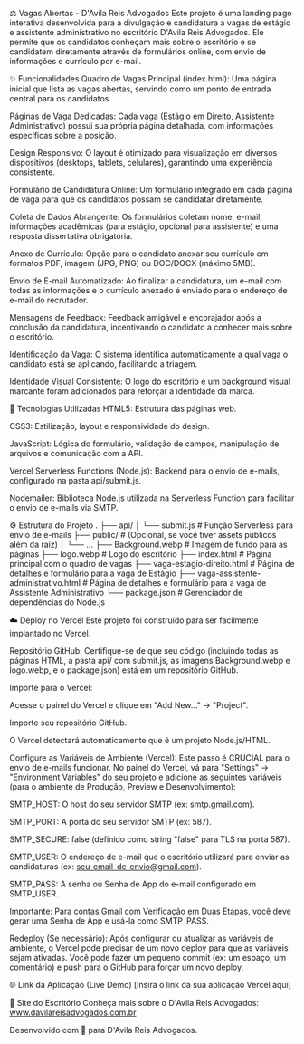⚖️ Vagas Abertas - D'Avila Reis Advogados
Este projeto é uma landing page interativa desenvolvida para a divulgação e candidatura a vagas de estágio e assistente administrativo no escritório D'Avila Reis Advogados. Ele permite que os candidatos conheçam mais sobre o escritório e se candidatem diretamente através de formulários online, com envio de informações e currículo por e-mail.

✨ Funcionalidades
Quadro de Vagas Principal (index.html): Uma página inicial que lista as vagas abertas, servindo como um ponto de entrada central para os candidatos.

Páginas de Vaga Dedicadas: Cada vaga (Estágio em Direito, Assistente Administrativo) possui sua própria página detalhada, com informações específicas sobre a posição.

Design Responsivo: O layout é otimizado para visualização em diversos dispositivos (desktops, tablets, celulares), garantindo uma experiência consistente.

Formulário de Candidatura Online: Um formulário integrado em cada página de vaga para que os candidatos possam se candidatar diretamente.

Coleta de Dados Abrangente: Os formulários coletam nome, e-mail, informações acadêmicas (para estágio, opcional para assistente) e uma resposta dissertativa obrigatória.

Anexo de Currículo: Opção para o candidato anexar seu currículo em formatos PDF, imagem (JPG, PNG) ou DOC/DOCX (máximo 5MB).

Envio de E-mail Automatizado: Ao finalizar a candidatura, um e-mail com todas as informações e o currículo anexado é enviado para o endereço de e-mail do recrutador.

Mensagens de Feedback: Feedback amigável e encorajador após a conclusão da candidatura, incentivando o candidato a conhecer mais sobre o escritório.

Identificação da Vaga: O sistema identifica automaticamente a qual vaga o candidato está se aplicando, facilitando a triagem.

Identidade Visual Consistente: O logo do escritório e um background visual marcante foram adicionados para reforçar a identidade da marca.

🚀 Tecnologias Utilizadas
HTML5: Estrutura das páginas web.

CSS3: Estilização, layout e responsividade do design.

JavaScript: Lógica do formulário, validação de campos, manipulação de arquivos e comunicação com a API.

Vercel Serverless Functions (Node.js): Backend para o envio de e-mails, configurado na pasta api/submit.js.

Nodemailer: Biblioteca Node.js utilizada na Serverless Function para facilitar o envio de e-mails via SMTP.

⚙️ Estrutura do Projeto
.
├── api/
│   └── submit.js             # Função Serverless para envio de e-mails
├── public/                   # (Opcional, se você tiver assets públicos além da raiz)
│   └── ...
├── Background.webp           # Imagem de fundo para as páginas
├── logo.webp                 # Logo do escritório
├── index.html                # Página principal com o quadro de vagas
├── vaga-estagio-direito.html # Página de detalhes e formulário para a vaga de Estágio
├── vaga-assistente-administrativo.html # Página de detalhes e formulário para a vaga de Assistente Administrativo
└── package.json              # Gerenciador de dependências do Node.js

☁️ Deploy no Vercel
Este projeto foi construído para ser facilmente implantado no Vercel.

Repositório GitHub: Certifique-se de que seu código (incluindo todas as páginas HTML, a pasta api/ com submit.js, as imagens Background.webp e logo.webp, e o package.json) está em um repositório GitHub.

Importe para o Vercel:

Acesse o painel do Vercel e clique em "Add New..." -> "Project".

Importe seu repositório GitHub.

O Vercel detectará automaticamente que é um projeto Node.js/HTML.

Configure as Variáveis de Ambiente (Vercel):
Este passo é CRUCIAL para o envio de e-mails funcionar.
No painel do Vercel, vá para "Settings" -> "Environment Variables" do seu projeto e adicione as seguintes variáveis (para o ambiente de Produção, Preview e Desenvolvimento):

SMTP_HOST: O host do seu servidor SMTP (ex: smtp.gmail.com).

SMTP_PORT: A porta do seu servidor SMTP (ex: 587).

SMTP_SECURE: false (definido como string "false" para TLS na porta 587).

SMTP_USER: O endereço de e-mail que o escritório utilizará para enviar as candidaturas (ex: seu-email-de-envio@gmail.com).

SMTP_PASS: A senha ou Senha de App do e-mail configurado em SMTP_USER.

Importante: Para contas Gmail com Verificação em Duas Etapas, você deve gerar uma Senha de App e usá-la como SMTP_PASS.

Redeploy (Se necessário): Após configurar ou atualizar as variáveis de ambiente, o Vercel pode precisar de um novo deploy para que as variáveis sejam ativadas. Você pode fazer um pequeno commit (ex: um espaço, um comentário) e push para o GitHub para forçar um novo deploy.

🌐 Link da Aplicação (Live Demo)
[Insira o link da sua aplicação Vercel aqui]

🏢 Site do Escritório
Conheça mais sobre o D'Avila Reis Advogados:
www.davilareisadvogados.com.br

Desenvolvido com 💙 para D'Avila Reis Advogados.
